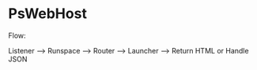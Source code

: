 ﻿# PsWebHost

Flow:

  Listener -->
  Runspace -->
  Router -->
  Launcher -->
    Return HTML or Handle JSON
  